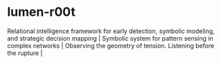 # lumen-r00t
Relational intelligence framework for early detection, symbolic modeling, and strategic decision mapping | Symbolic system for pattern sensing in complex networks | Observing the geometry of tension. Listening before the rupture |
